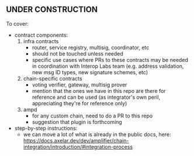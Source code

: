 ## UNDER CONSTRUCTION

To cover:
* contract components:
    1. infra contracts
        - router, service registry, multisig, coordinator, etc
        - should not be touched unless needed
        - specific use cases where PRs to these contracts may be needed in coordination with Interop Labs team (e.g. address validation, new msg ID types, new signature schemes, etc)
    2. chain-specific contracts
        - voting verifier, gateway, multisig prover
        - mention that the ones we have in this repo are there for reference and can be used (as integrator's own peril, appreciating they're for reference only)
    3. ampd
        - for any custom chain, need to do a PR to this repo
        - suggestion that plugin is forthcoming
* step-by-step instructions:
    - we can move a lot of what is already in the public docs, here: https://docs.axelar.dev/dev/amplifier/chain-integration/introduction/#integration-process